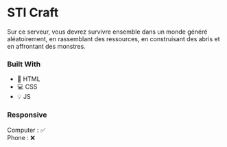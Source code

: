 # STI Craft

Sur ce serveur, vous devrez survivre ensemble dans un monde généré aléatoirement, en rassemblant des ressources, en construisant des abris et en affrontant des monstres.

### Built With

- 📙 HTML
- 💻 CSS
- 💡 JS

### Responsive

Computer : ✅  
Phone : ❌

